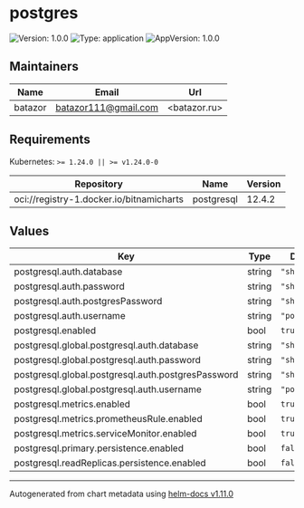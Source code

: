 # postgres

![Version: 1.0.0](https://img.shields.io/badge/Version-1.0.0-informational?style=flat-square) ![Type: application](https://img.shields.io/badge/Type-application-informational?style=flat-square) ![AppVersion: 1.0.0](https://img.shields.io/badge/AppVersion-1.0.0-informational?style=flat-square)

## Maintainers

| Name | Email | Url |
| ---- | ------ | --- |
| batazor | <batazor111@gmail.com> | <batazor.ru> |

## Requirements

Kubernetes: `>= 1.24.0 || >= v1.24.0-0`

| Repository | Name | Version |
|------------|------|---------|
| oci://registry-1.docker.io/bitnamicharts | postgresql | 12.4.2 |

## Values

| Key | Type | Default | Description |
|-----|------|---------|-------------|
| postgresql.auth.database | string | `"shortlink"` |  |
| postgresql.auth.password | string | `"shortlink"` |  |
| postgresql.auth.postgresPassword | string | `"shortlink"` |  |
| postgresql.auth.username | string | `"postgres"` |  |
| postgresql.enabled | bool | `true` |  |
| postgresql.global.postgresql.auth.database | string | `"shortlink"` |  |
| postgresql.global.postgresql.auth.password | string | `"shortlink"` |  |
| postgresql.global.postgresql.auth.postgresPassword | string | `"shortlink"` |  |
| postgresql.global.postgresql.auth.username | string | `"postgres"` |  |
| postgresql.metrics.enabled | bool | `true` |  |
| postgresql.metrics.prometheusRule.enabled | bool | `true` |  |
| postgresql.metrics.serviceMonitor.enabled | bool | `true` |  |
| postgresql.primary.persistence.enabled | bool | `false` |  |
| postgresql.readReplicas.persistence.enabled | bool | `false` |  |

----------------------------------------------
Autogenerated from chart metadata using [helm-docs v1.11.0](https://github.com/norwoodj/helm-docs/releases/v1.11.0)
